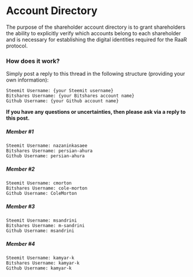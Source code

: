 # Account Directory

The purpose of the shareholder account directory is to grant shareholders the ability to explicitly verify which accounts belong to each shareholder and is necessary for establishing the digital identities required for the RaaR protocol.

### How does it work?
Simply post a reply to this thread in the following structure (providing your own information):

```
Steemit Username: {your Steemit username}
Bitshares Username: {your Bitshares account name}
Github Username: {your Github account name}
```

**If you have any questions or uncertainties, then please ask via a reply to this post.**

##### Member #1
```
Steemit Username: nazaninkasaee
Bitshares Username: persian-ahura
Github Username: persian-ahura
```

##### Member #2
```
Steemit Username: cmorton
Bitshares Username: cole-morton
Github Username: ColeMorton
```

##### Member #3
```
Steemit Username: msandrini
Bitshares Username: m-sandrini
Github Username: msandrini
```

##### Member #4
```
Steemit Username: kamyar-k
Bitshares Username: kamyar-k
Github Username: kamyar-k
```
